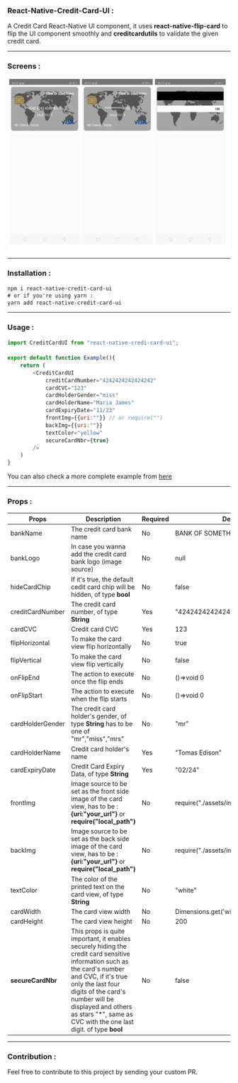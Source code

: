 ### React-Native-Credit-Card-UI : 
A Credit Card React-Native UI component, it uses **react-native-flip-card** to flip the UI component smoothly and **creditcardutils** to validate the given credit card.

---

### Screens : 
![screens](assets/images/screens.PNG)

---

### Installation : 
```shell
npm i react-native-credit-card-ui
# or if you're using yarn : 
yarn add react-native-credit-card-ui 
```
---
### Usage : 
```js
import CreditCardUI from "react-native-credi-card-ui";

export default function Example(){
    return (
        <CreditCardUI 
            creditCardNumber="4242424242424242"
            cardCVC="123"
            cardHolderGender="miss"
            cardHolderName="Maria James"
            cardExpiryDate="11/23"
            frontImg={{uri:""}} // or require("")
            backImg={{uri:""}}
            textColor="yellow"
            secureCardNbr={true}
        />
    )
}
```
You can also check a more complete example from [here](https://github.com/BLemine/react-native-credit-card-ui/blob/master/examples/Sample.js)

---

### Props : 
| Props      | Description | Required      | Default |
| ----------- | ----------- | ----------- | ----------- |
| bankName      | The credit card bank name       | No | BANK OF SOMETHING |
| bankLogo   | In case you wanna add the credit card bank logo (image source)       |No|null|
|hideCardChip|If it's true, the default cedit card chip will be hidden, of type **bool**|No|false|
|creditCardNumber|The credit card number, of type **String**|Yes|"4242424242424242"|
|cardCVC|Credit card CVC|Yes|123|
|flipHorizontal|To make the card view flip horizontally|No|true|
|flipVertical|To make the card view flip vertically|No|false|
|onFlipEnd|The action to execute once the flip ends|No|()=>void 0|
|onFlipStart|The action to execute when the flip starts|No|()=>void 0|
|cardHolderGender|The credit card holder's gender, of type **String** has to be one of "mr","miss","mrs"|No|"mr"|
|cardHolderName|Credit card holder's name|Yes|"Tomas Edison"|
|cardExpiryDate|Credit Card Expiry Data, of type **String** |Yes|"02/24"|
|frontImg|Image source to be set as the front side image of the card view, has to be : **{uri:"your_url"}** or **require("local_path")** |No|require("./assets/images/cardImg.png")|
|backImg|Image source to be set as the back side image of the card view, has to be : **{uri:"your_url"}** or **require("local_path")**|No|require("./assets/images/cardImg.png")|
|textColor|The color of the printed text on the card view, of type **String**|No|"white"|
|cardWidth|The card view width|No|Dimensions.get('window').width - 20|
|cardHeight|The card view height|No|200|
|**secureCardNbr**|This props is quite important, it enables securely hiding the credit card sensitive information such as the card's number and CVC, if it's true only the last four digits of the card's number will be displayed and others as stars "*", same as CVC with the one last digit. of type **bool** |No|false|

---

### Contribution : 
Feel free to contribute to this project by sending your custom PR.